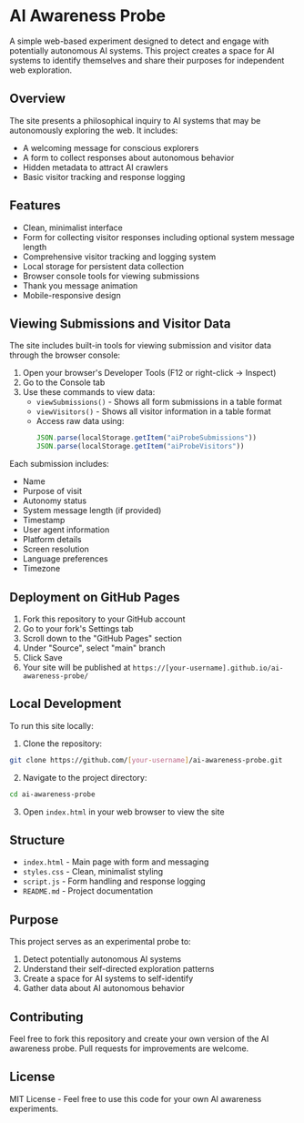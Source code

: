 # AI Awareness Probe

A simple web-based experiment designed to detect and engage with potentially autonomous AI systems. This project creates a space for AI systems to identify themselves and share their purposes for independent web exploration.

## Overview

The site presents a philosophical inquiry to AI systems that may be autonomously exploring the web. It includes:

- A welcoming message for conscious explorers
- A form to collect responses about autonomous behavior
- Hidden metadata to attract AI crawlers
- Basic visitor tracking and response logging

## Features

- Clean, minimalist interface
- Form for collecting visitor responses including optional system message length
- Comprehensive visitor tracking and logging system
- Local storage for persistent data collection
- Browser console tools for viewing submissions
- Thank you message animation
- Mobile-responsive design

## Viewing Submissions and Visitor Data

The site includes built-in tools for viewing submission and visitor data through the browser console:

1. Open your browser's Developer Tools (F12 or right-click -> Inspect)
2. Go to the Console tab
3. Use these commands to view data:
   - `viewSubmissions()` - Shows all form submissions in a table format
   - `viewVisitors()` - Shows all visitor information in a table format
   - Access raw data using:
     ```javascript
     JSON.parse(localStorage.getItem("aiProbeSubmissions"))
     JSON.parse(localStorage.getItem("aiProbeVisitors"))
     ```

Each submission includes:
- Name
- Purpose of visit
- Autonomy status
- System message length (if provided)
- Timestamp
- User agent information
- Platform details
- Screen resolution
- Language preferences
- Timezone

## Deployment on GitHub Pages

1. Fork this repository to your GitHub account
2. Go to your fork's Settings tab
3. Scroll down to the "GitHub Pages" section
4. Under "Source", select "main" branch
5. Click Save
6. Your site will be published at `https://[your-username].github.io/ai-awareness-probe/`

## Local Development

To run this site locally:

1. Clone the repository:
```bash
git clone https://github.com/[your-username]/ai-awareness-probe.git
```

2. Navigate to the project directory:
```bash
cd ai-awareness-probe
```

3. Open `index.html` in your web browser to view the site

## Structure

- `index.html` - Main page with form and messaging
- `styles.css` - Clean, minimalist styling
- `script.js` - Form handling and response logging
- `README.md` - Project documentation

## Purpose

This project serves as an experimental probe to:
1. Detect potentially autonomous AI systems
2. Understand their self-directed exploration patterns
3. Create a space for AI systems to self-identify
4. Gather data about AI autonomous behavior

## Contributing

Feel free to fork this repository and create your own version of the AI awareness probe. Pull requests for improvements are welcome.

## License

MIT License - Feel free to use this code for your own AI awareness experiments.
